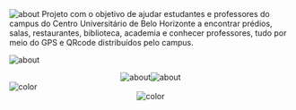 
<img alt="about" src="https://user-images.githubusercontent.com/85580881/165682205-c367d94f-b30e-42ef-9160-2bc3e9337789.png"/>
Projeto com o objetivo de ajudar estudantes e professores do campus do Centro Universitário de Belo Horizonte a encontrar prédios, salas, restaurantes, biblioteca, academia e conhecer professores, tudo por meio do GPS e QRcode distribuídos pelo campus.<p><p>
<img alt="about" src="https://user-images.githubusercontent.com/85580881/165683064-b77b6123-19e1-49fe-931a-d5076fdd3aa6.png"/><p>
<div align="center"><img alt="about" src="https://user-images.githubusercontent.com/85580881/165682607-79da0c20-17e4-452b-abb7-c1fdd6a5f017.png"/><img alt="about" src="https://user-images.githubusercontent.com/85580881/165682903-2bafc46f-f107-4a18-b049-6bd99c0c435f.png"/> </div>
<img alt="color" src="https://user-images.githubusercontent.com/85580881/165685179-11c8c1a0-58f7-4326-8aee-8f78dc90d108.png"/>
<div align="center"><img alt="color" src="https://user-images.githubusercontent.com/85580881/165686530-c8121c97-d0e2-47ed-895b-2c76872886bb.png"/></div>
